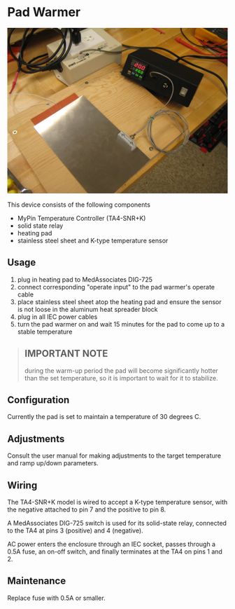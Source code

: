 Pad Warmer
==========

![](https://raw.githubusercontent.com/hoosierEE/pad-warmer/master/setup1.jpg)

This device consists of the following components

* MyPin Temperature Controller (TA4-SNR+K)
* solid state relay
* heating pad
* stainless steel sheet and K-type temperature sensor

Usage
-----
1. plug in heating pad to MedAssociates DIG-725
2. connect corresponding "operate input" to the pad warmer's operate cable
3. place stainless steel sheet atop the heating pad and ensure the sensor is not loose in the aluminum heat spreader block
4. plug in all IEC power cables
5. turn the pad warmer on and wait 15 minutes for the pad to come up to a stable temperature

> ## IMPORTANT NOTE
> during the warm-up period the pad will become significantly hotter than the set temperature, so it is important to wait for it to stabilize.

Configuration
-------------
Currently the pad is set to maintain a temperature of 30 degrees C.

Adjustments
-----------
Consult the user manual for making adjustments to the target temperature and ramp up/down parameters.

Wiring
------
The TA4-SNR+K model is wired to accept a K-type temperature sensor, with the negative attached to pin 7 and the positive to pin 8.

A MedAssociates DIG-725 switch is used for its solid-state relay, connected to the TA4 at pins 3 (positive) and 4 (negative).

AC power enters the enclosure through an IEC socket, passes through a 0.5A fuse, an on-off switch, and finally terminates at the TA4 on pins 1 and 2.

Maintenance
-----------
Replace fuse with 0.5A or smaller.


